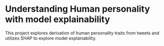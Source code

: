 # Understanding Human personality with model explainability

This project explores derivation of human personality traits from tweets and utilizes SHAP to explore model explainability.
